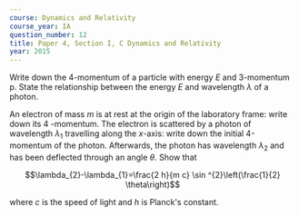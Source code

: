 ```yaml
---
course: Dynamics and Relativity
course_year: IA
question_number: 12
title: Paper 4, Section I, C Dynamics and Relativity
year: 2015
---
```




Write down the 4-momentum of a particle with energy $E$ and 3-momentum p. State the relationship between the energy $E$ and wavelength $\lambda$ of a photon.

An electron of mass $m$ is at rest at the origin of the laboratory frame: write down its 4 -momentum. The electron is scattered by a photon of wavelength $\lambda_{1}$ travelling along the $x$-axis: write down the initial 4-momentum of the photon. Afterwards, the photon has wavelength $\lambda_{2}$ and has been deflected through an angle $\theta$. Show that

$$\lambda_{2}-\lambda_{1}=\frac{2 h}{m c} \sin ^{2}\left(\frac{1}{2} \theta\right)$$

where $c$ is the speed of light and $h$ is Planck's constant.